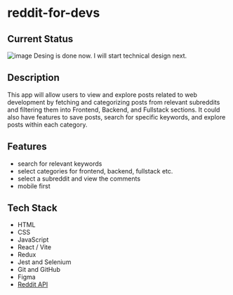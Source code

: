 # reddit-for-devs

## Current Status
![image](https://github.com/user-attachments/assets/cacf8eb6-8eec-42cd-b217-99c8ba1ce981)
Desing is done now. I will start technical design next.

## Description

This app will allow users to view and explore posts related to web development by fetching and categorizing posts from relevant subreddits and filtering them into Frontend, Backend, and Fullstack sections. It could also have features to save posts, search for specific keywords, and explore posts within each category.

## Features
- search for relevant keywords
- select categories for frontend, backend, fullstack etc.
- select a subreddit and view the comments
- mobile first

## Tech Stack

- HTML
- CSS
- JavaScript
- React / Vite
- Redux
- Jest and Selenium
- Git and GitHub
- Figma
- [Reddit API](https://www.notion.so/Reddit-Clone-12a44c505715805898dcd2ae258e569d?pvs=21)
